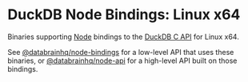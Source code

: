 # DuckDB Node Bindings: Linux x64

Binaries supporting [Node](https://nodejs.org/) bindings to the [DuckDB C API](https://duckdb.org/docs/api/c/overview) for Linux x64.

See [@databrainhq/node-bindings](https://www.npmjs.com/package/@databrainhq/node-bindings) for a low-level API that uses these binaries, or [@databrainhq/node-api](https://www.npmjs.com/package/@databrainhq/node-api) for a high-level API built on those bindings.
